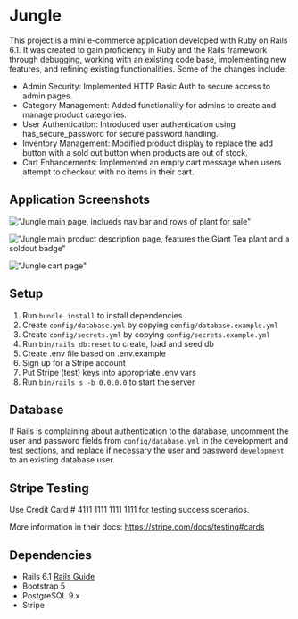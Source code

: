 # Jungle

This project is a mini e-commerce application developed with Ruby on Rails 6.1. It was created to gain proficiency in Ruby and the Rails framework through debugging, working with an existing code base, implementing new features, and refining existing functionalities. Some of the changes include:
  - Admin Security: Implemented HTTP Basic Auth to secure access to admin pages.
  - Category Management: Added functionality for admins to create and manage product categories.
  - User Authentication: Introduced user authentication using has_secure_password for secure password handling.
  - Inventory Management: Modified product display to replace the add button with a sold out button when products are out of stock.
  - Cart Enhancements: Implemented an empty cart message when users attempt to checkout with no items in their cart.

## Application Screenshots 
!["Jungle main page, inclueds nav bar and rows of plant for sale"](https://github.com/Mekyle28/Jungle-rails/blob/feature/cypress/docs/jungle%20products%20page.png?raw=true)

!["Jungle main product description page, features the Giant Tea plant and a soldout badge"](https://github.com/Mekyle28/Jungle-rails/blob/feature/cypress/docs/jungle%20product%20info.png?raw=true)

!["Jungle cart page"](https://github.com/Mekyle28/Jungle-rails/blob/feature/cypress/docs/jungle%20cart.png?raw=true)



## Setup

1. Run `bundle install` to install dependencies
2. Create `config/database.yml` by copying `config/database.example.yml`
3. Create `config/secrets.yml` by copying `config/secrets.example.yml`
4. Run `bin/rails db:reset` to create, load and seed db
5. Create .env file based on .env.example
6. Sign up for a Stripe account
7. Put Stripe (test) keys into appropriate .env vars
8. Run `bin/rails s -b 0.0.0.0` to start the server

## Database

If Rails is complaining about authentication to the database, uncomment the user and password fields from `config/database.yml` in the development and test sections, and replace if necessary the user and password `development` to an existing database user.

## Stripe Testing

Use Credit Card # 4111 1111 1111 1111 for testing success scenarios.

More information in their docs: <https://stripe.com/docs/testing#cards>

## Dependencies

- Rails 6.1 [Rails Guide](http://guides.rubyonrails.org/v6.1/)
- Bootstrap 5
- PostgreSQL 9.x
- Stripe
